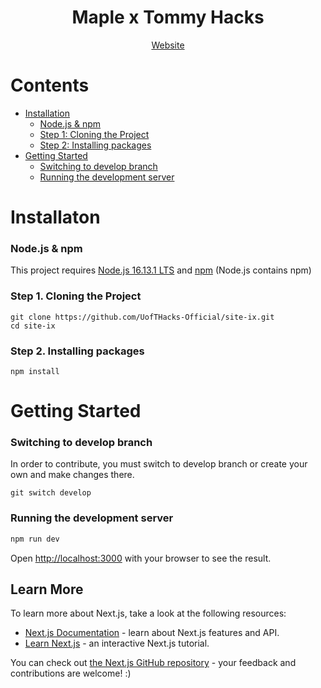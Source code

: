 <div align="center">
  </>
  <h1>Maple x Tommy Hacks</h1>

  <a href="Website/"><p>Website</p></a>
</div>


# Contents

- [Installation](#installation)
  - [Node.js & npm](#nodejs-npm)
  - [Step 1: Cloning the Project](#install-step1)
  - [Step 2: Installing packages](#install-step2)
- [Getting Started](#getting-started)
  - [Switching to develop branch](#gs-step1)
  - [Running the development server](#gs-step2)

<h1 id="installation">Installaton</h1>

<h3 id="nodejs-npm">Node.js & npm</h3>

This project requires [Node.js 16.13.1 LTS](https://nodejs.org/en/) and [npm](https://www.npmjs.com/) (Node.js contains npm)

<h3 id="install-step1">Step 1. Cloning the Project</h3>

```
git clone https://github.com/UofTHacks-Official/site-ix.git
cd site-ix
```

<h3 id="install-step2">Step 2. Installing packages</h3>

```
npm install
```

<h1 id="getting-started">Getting Started</h1>

<h3 id="gs-step1">Switching to develop branch</h3>

In order to contribute, you must switch to develop branch or create your own and make changes there.

```
git switch develop
```

<h3 id="gs-step2">Running the development server</h3>

```bash
npm run dev
```

Open [http://localhost:3000](http://localhost:3000) with your browser to see the result.

## Learn More

To learn more about Next.js, take a look at the following resources:

- [Next.js Documentation](https://nextjs.org/docs) - learn about Next.js features and API.
- [Learn Next.js](https://nextjs.org/learn) - an interactive Next.js tutorial.

You can check out [the Next.js GitHub repository](https://github.com/vercel/next.js/) - your feedback and contributions are welcome! :)
